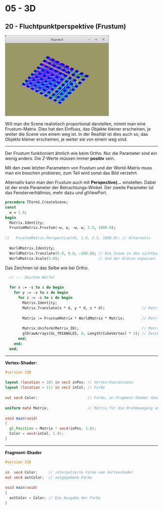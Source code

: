 # 05 - 3D
## 20 - Fluchtpunktperspektive (Frustum)

![image.png](image.png)

Will man die Scene realistisch proportional darstellen, nimmt man eine Frustum-Matrix.
Dies hat den Einfluss, das Objekte kleiner erscheinen, je weiter die Scene von einem weg ist.
In der Realität ist dies auch so, das Objekte kleiner erscheinen, je weiter sie von einem weg sind.

---
Der Frustum funktioniert ähnlich wie beim Ortho.
Nur die Parameter sind ein wenig anders.
Die Z-Werte müssen immer **positiv** sein.

Mit den zwei letzten Parametern von Frustum und der World-Matrix muss man ein bisschen probieren, zum Teil wird sonst das Bild verzehrt.

Alternativ kann man den Frustum auch mit **Perspective(...** einstellen.
Dabei ist der erste Parameter der Betrachtungs-Winkel.
Der zweite Parameter ist das Fensterverhältniss, mehr dazu und glViewPort.

```pascal
procedure TForm1.CreateScene;
const
  w = 1.0;
begin
  Matrix.Identity;
  FrustumMatrix.Frustum(-w, w, -w, w, 2.5, 1000.0);

//   FrustumMatrix.Perspective(45, 1.0, 2.5, 1000.0); // Alternativ

  WorldMatrix.Identity;
  WorldMatrix.Translate(0.0, 0.0, -200.0); // Die Scene in den sichtbaren Bereich verschieben.
  WorldMatrix.Scale(5.0);                  // Und der Grösse anpassen.
```

Das Zeichnen ist das Selbe wie bei Ortho.

```pascal
  // --- Zeichne Würfel

  for x := -s to s do begin
    for y := -s to s do begin
      for z := -s to s do begin
        Matrix.Identity;
        Matrix.Translate(x * d, y * d, z * d);                 // Matrix verschieben.

        Matrix := FrustumMatrix * WorldMatrix * Matrix;        // Matrizen multiplizieren.

        Matrix.Uniform(Matrix_ID);                             // Matrix dem Shader übergeben.
        glDrawArrays(GL_TRIANGLES, 0, Length(CubeVertex) * 3); // Zeichnet einen kleinen Würfel.
      end;
    end;
  end;
```


---
**Vertex-Shader:**

```glsl
#version 330

layout (location = 10) in vec3 inPos; // Vertex-Koordinaten
layout (location = 11) in vec3 inCol; // Farbe

out vec4 Color;                       // Farbe, an Fragment-Shader übergeben.

uniform mat4 Matrix;                  // Matrix für die Drehbewegung und Frustum.

void main(void)
{
  gl_Position = Matrix * vec4(inPos, 1.0);
  Color = vec4(inCol, 1.0);
}

```


---
**Fragment-Shader**

```glsl
#version 330

in  vec4 Color;     // interpolierte Farbe vom Vertexshader
out vec4 outColor;  // ausgegebene Farbe

void main(void)
{
  outColor = Color; // Die Ausgabe der Farbe
}

```


